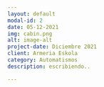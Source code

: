```yaml
---
layout: default
modal-id: 2
date: 05-12-2021
img: cabin.png
alt: image-alt
project-date: Diciembre 2021
client: Armeria Eskola
category: Automatismos
description: escribiendo..

---
```

